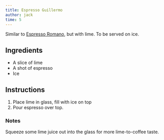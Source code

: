 ```yaml
---
title: Espresso Guillermo
author: jack
time: 5
---
```


Similar to [Espresso Romano](./espresso-romano), but with lime. To be served on ice.

<section markdown="1">

## Ingredients

- A slice of lime
- A shot of espresso
- Ice

</section>

## Instructions

1. Place lime in glass, fill with ice on top
2. Pour espresso over top.

### Notes

Squeeze some lime juice out into the glass for more lime-to-coffee taste.
